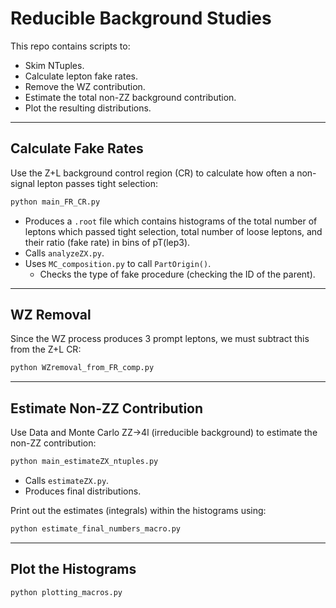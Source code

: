 # Reducible Background Studies

This repo contains scripts to:

- Skim NTuples.
- Calculate lepton fake rates.
- Remove the WZ contribution.
- Estimate the total non-ZZ background contribution.
- Plot the resulting distributions.

---

## Calculate Fake Rates

Use the Z+L background control region (CR) to calculate how often a non-signal
lepton passes tight selection:

```bash
python main_FR_CR.py
```

- Produces a `.root` file which contains histograms of the total number of
leptons which passed tight selection, total number of loose leptons, and their
ratio (fake rate) in bins of pT(lep3).
- Calls `analyzeZX.py`.
- Uses `MC_composition.py` to call `PartOrigin()`.
   -  Checks the type of fake procedure (checking the ID of the parent).

---

## WZ Removal

Since the WZ process produces 3 prompt leptons,
we must subtract this from the Z+L CR:

```bash
python WZremoval_from_FR_comp.py
```

---

## Estimate Non-ZZ Contribution

Use Data and Monte Carlo ZZ->4l (irreducible background) to estimate the
non-ZZ contribution:

```bash
python main_estimateZX_ntuples.py
```

- Calls `estimateZX.py`.
- Produces final distributions.

Print out the estimates (integrals) within the histograms using:

```bash
python estimate_final_numbers_macro.py
```

---

## Plot the Histograms

```bash
python plotting_macros.py
```
